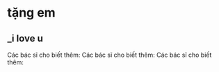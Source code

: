 # tặng em
## _i love u
Các bác sĩ cho biết thêm:
Các bác sĩ cho biết thêm:
Các bác sĩ cho biết thêm:
